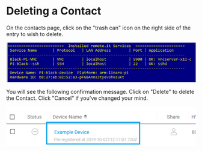 # Deleting a Contact

On the contacts page, click on the "trash can" icon on the right side of the entry to wish to delete.

![](../../.gitbook/assets/image%20%2860%29.png)

You will see the following confirmation message.  Click on "Delete" to delete the Contact.  Click "Cancel" if you've changed your mind.

![](../../.gitbook/assets/image%20%28123%29.png)

